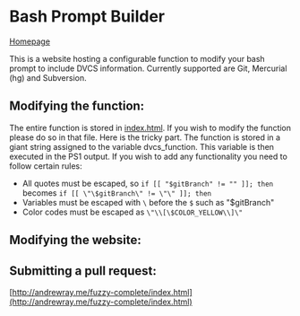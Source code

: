 Bash Prompt Builder
===========================
[Homepage](http://andrewray.me/fuzzy-complete/index.html) 

This is a website hosting a configurable function to modify your bash prompt to include DVCS information. Currently supported are Git, Mercurial (hg) and Subversion.

## Modifying the function: 
The entire function is stored in [index.html](https://github.com/DelvarWorld/Bash-Prompt-Builder/blob/master/index.html). If you wish to modify the function please do so in that file. Here is the tricky part. The function is stored in a giant string assigned to the variable dvcs_function. This variable is then executed in the PS1 output. If you wish to add any functionality you need to follow certain rules:

 - All quotes must be escaped, so `if [[ "$gitBranch" != "" ]]; then` becomes `if [[ \"\$gitBranch\" != \"\" ]]; then`
 - Variables must be escaped with `\` before the `$` such as \"\$gitBranch\"
 - Color codes must be escaped as `\"\\[\$COLOR_YELLOW\\]\"`
 
## Modifying the website: 

## Submitting a pull request:

 [http://andrewray.me/fuzzy-complete/index.html](http://andrewray.me/fuzzy-complete/index.html) 
